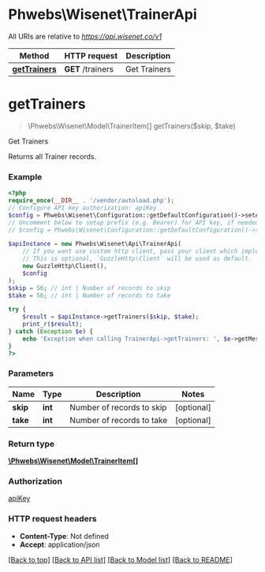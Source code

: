 # Phwebs\Wisenet\TrainerApi

All URIs are relative to *https://api.wisenet.co/v1*

Method | HTTP request | Description
------------- | ------------- | -------------
[**getTrainers**](TrainerApi.md#gettrainers) | **GET** /trainers | Get Trainers

# **getTrainers**
> \Phwebs\Wisenet\Model\TrainerItem[] getTrainers($skip, $take)

Get Trainers

Returns all Trainer records.

### Example
```php
<?php
require_once(__DIR__ . '/vendor/autoload.php');
// Configure API key authorization: apiKey
$config = Phwebs\Wisenet\Configuration::getDefaultConfiguration()->setApiKey('x-api-key', 'YOUR_API_KEY');
// Uncomment below to setup prefix (e.g. Bearer) for API key, if needed
// $config = Phwebs\Wisenet\Configuration::getDefaultConfiguration()->setApiKeyPrefix('x-api-key', 'Bearer');

$apiInstance = new Phwebs\Wisenet\Api\TrainerApi(
    // If you want use custom http client, pass your client which implements `GuzzleHttp\ClientInterface`.
    // This is optional, `GuzzleHttp\Client` will be used as default.
    new GuzzleHttp\Client(),
    $config
);
$skip = 56; // int | Number of records to skip
$take = 56; // int | Number of records to take

try {
    $result = $apiInstance->getTrainers($skip, $take);
    print_r($result);
} catch (Exception $e) {
    echo 'Exception when calling TrainerApi->getTrainers: ', $e->getMessage(), PHP_EOL;
}
?>
```

### Parameters

Name | Type | Description  | Notes
------------- | ------------- | ------------- | -------------
 **skip** | **int**| Number of records to skip | [optional]
 **take** | **int**| Number of records to take | [optional]

### Return type

[**\Phwebs\Wisenet\Model\TrainerItem[]**](../Model/TrainerItem.md)

### Authorization

[apiKey](../../README.md#apiKey)

### HTTP request headers

 - **Content-Type**: Not defined
 - **Accept**: application/json

[[Back to top]](#) [[Back to API list]](../../README.md#documentation-for-api-endpoints) [[Back to Model list]](../../README.md#documentation-for-models) [[Back to README]](../../README.md)


